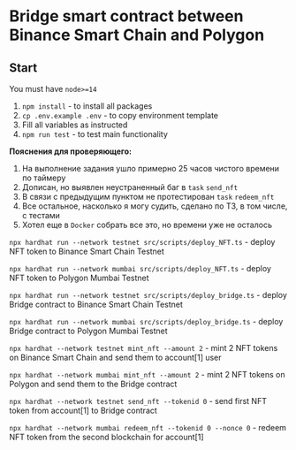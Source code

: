 # Bridge smart contract between Binance Smart Chain and Polygon

## Start

You must have `node>=14`

1. `npm install` - to install all packages
2. `cp .env.example .env` - to copy environment template
3. Fill all variables as instructed
4. `npm run test` - to test main functionality

**Пояснения для проверяющего:**

1. На выполнение задания ушло примерно 25 часов чистого времени по таймеру
2. Дописан, но выявлен неустраненный баг в `task` `send_nft`
3. В связи с предыдущим пунктом не протестирован `task` `redeem_nft`
4. Все остальное, насколько я могу судить, сделано по ТЗ, в том числе, с тестами
5. Хотел еще в `Docker` собрать все это, но времени уже не осталось

`npx hardhat run --network testnet src/scripts/deploy_NFT.ts` - deploy NFT token to Binance Smart Chain Testnet

`npx hardhat run --network mumbai src/scripts/deploy_NFT.ts` - deploy NFT token to Polygon Mumbai Testnet

`npx hardhat run --network testnet src/scripts/deploy_bridge.ts` - deploy Bridge contract to Binance Smart Chain Testnet

`npx hardhat run --network mumbai src/scripts/deploy_bridge.ts` - deploy Bridge contract to Polygon Mumbai Testnet

`npx hardhat --network testnet mint_nft --amount 2` - mint 2 NFT tokens on Binance Smart Chain and send them to account[1] user

`npx hardhat --network mumbai mint_nft --amount 2` - mint 2 NFT tokens on Polygon and send them to the Bridge contract

`npx hardhat --network testnet send_nft --tokenid 0` - send first NFT token from account[1] to Bridge contract

`npx hardhat --network mumbai redeem_nft --tokenid 0 --nonce 0` - redeem NFT token from the second blockchain for account[1]
